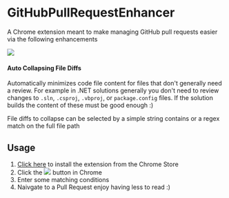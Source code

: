 # GitHubPullRequestEnhancer

A Chrome extension meant to make managing GitHub pull requests easier via the following enhancements

![](https://user-images.githubusercontent.com/9145108/43986650-d1950aec-9cd9-11e8-8c71-ce3c448223c6.jpg)

#### Auto Collapsing File Diffs

Automatically minimizes code file content for files that don't generally need a review.  For example in .NET solutions generally you don't need to review changes to `.sln`, `.csproj`, `.vbproj`, or `package.config` files.  If the solution builds the content of these must be good enough :)

File diffs to collapse can be selected by a simple string contains or a regex match on the full file path

## Usage

1. [Click here](https://chrome.google.com/webstore/detail/github-pull-request-enhan/fbcijinnjokkhnmeilacncmiafcgplph) to install the extension from the Chrome Store
2. Click the  ![](https://github.com/Firenza/GitHubPullRequestEnhancer/blob/master/src/images/PR_16x16.png) button in Chrome
3. Enter some matching conditions
4. Naivgate to a Pull Request enjoy having less to read :)
